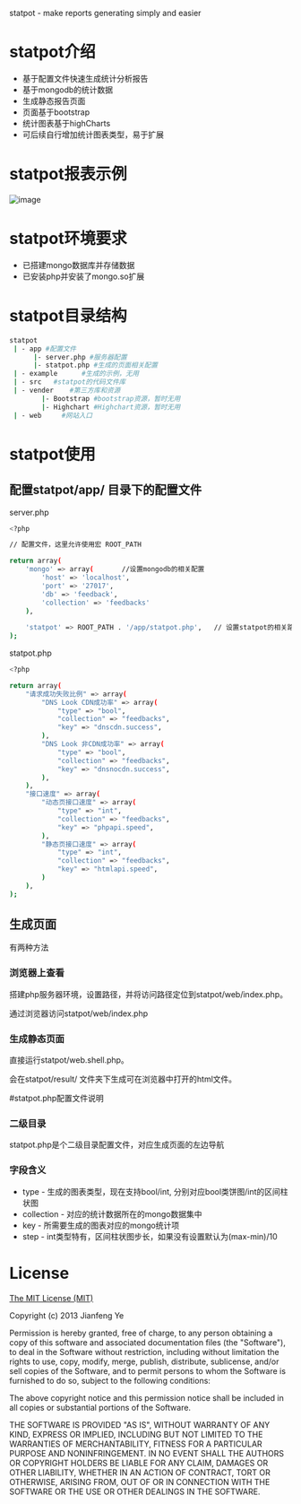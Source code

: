 statpot - make reports generating simply and easier

# statpot介绍
+ 基于配置文件快速生成统计分析报告
+ 基于mongodb的统计数据
+ 生成静态报告页面
+ 页面基于bootstrap
+ 统计图表基于highCharts
+ 可后续自行增加统计图表类型，易于扩展

# statpot报表示例
![image](https://raw.github.com/jianfengye/rawdata/master/img/statpot_report.png)

# statpot环境要求
+ 已搭建mongo数据库并存储数据
+ 已安装php并安装了mongo.so扩展

# statpot目录结构

```bash
statpot
 | - app #配置文件
      |- server.php #服务器配置
      |- statpot.php #生成的页面相关配置
 | - example      #生成的示例，无用
 | - src   #statpot的代码文件库
 | - vender    #第三方库和资源
        |- Bootstrap #bootstrap资源，暂时无用
        |- Highchart #Highchart资源，暂时无用
 | - web     #网站入口
```

# statpot使用
## 配置statpot/app/ 目录下的配置文件

server.php
```bash
<?php

// 配置文件，这里允许使用宏 ROOT_PATH

return array(
    'mongo' => array(       //设置mongodb的相关配置
        'host' => 'localhost', 
        'port' => '27017', 
        'db' => 'feedback',
        'collection' => 'feedbacks'
    ),
    
    'statpot' => ROOT_PATH . '/app/statpot.php',   // 设置statpot的相关路径
);
```

statpot.php

```bash
<?php

return array(
    "请求成功失败比例" => array(
        "DNS Look CDN成功率" => array(
            "type" => "bool",
            "collection" => "feedbacks",
            "key" => "dnscdn.success",
        ),
        "DNS Look 非CDN成功率" => array(
            "type" => "bool",
            "collection" => "feedbacks",
            "key" => "dnsnocdn.success",
        ),
    ),
    "接口速度" => array(
        "动态页接口速度" => array(
            "type" => "int",
            "collection" => "feedbacks",
            "key" => "phpapi.speed",
        ),
        "静态页接口速度" => array(
            "type" => "int",
            "collection" => "feedbacks",
            "key" => "htmlapi.speed",
        )
    ),
);
```

## 生成页面
有两种方法
### 浏览器上查看
搭建php服务器环境，设置路径，并将访问路径定位到statpot/web/index.php。

通过浏览器访问statpot/web/index.php

### 生成静态页面
直接运行statpot/web.shell.php。

会在statpot/result/  文件夹下生成可在浏览器中打开的html文件。

#statpot.php配置文件说明
### 二级目录
statpot.php是个二级目录配置文件，对应生成页面的左边导航

### 字段含义
+ type - 生成的图表类型，现在支持bool/int, 分别对应bool类饼图/int的区间柱状图
+ collection - 对应的统计数据所在的mongo数据集中
+ key - 所需要生成的图表对应的mongo统计项
+ step - int类型特有，区间柱状图步长，如果没有设置默认为(max-min)/10

# License
[The MIT License (MIT)](http://opensource.org/licenses/MIT)

Copyright (c) 2013 Jianfeng Ye

Permission is hereby granted, free of charge, to any person obtaining a copy
of this software and associated documentation files (the "Software"), to deal
in the Software without restriction, including without limitation the rights
to use, copy, modify, merge, publish, distribute, sublicense, and/or sell
copies of the Software, and to permit persons to whom the Software is
furnished to do so, subject to the following conditions:

The above copyright notice and this permission notice shall be included in
all copies or substantial portions of the Software.

THE SOFTWARE IS PROVIDED "AS IS", WITHOUT WARRANTY OF ANY KIND, EXPRESS OR
IMPLIED, INCLUDING BUT NOT LIMITED TO THE WARRANTIES OF MERCHANTABILITY,
FITNESS FOR A PARTICULAR PURPOSE AND NONINFRINGEMENT. IN NO EVENT SHALL THE
AUTHORS OR COPYRIGHT HOLDERS BE LIABLE FOR ANY CLAIM, DAMAGES OR OTHER
LIABILITY, WHETHER IN AN ACTION OF CONTRACT, TORT OR OTHERWISE, ARISING FROM,
OUT OF OR IN CONNECTION WITH THE SOFTWARE OR THE USE OR OTHER DEALINGS IN
THE SOFTWARE.